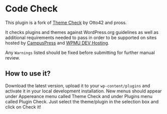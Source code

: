 # Code Check

This plugin is a fork of [Theme Check](https://wordpress.org/plugins/theme-check/) by Otto42 and pross.

It checks plugins and themes against WordPress.org guidelines as well as additional requirements needed to pass in order to be supported on sites hosted by [CampusPress](https://campuspress.com) and [WPMU DEV Hosting](https://premium.wpmudev.org/multisite-hosting/). 

Any `Warnings` listed should be fixed before submitting for further manual review. 

## How to use it?

Download the latest version, upload it to your `wp-content/plugins` and activate it in your local development installation.
New menus should appear under Appereance menu called Theme Check and under Plugins menu called Plugin Check.
Just select the theme/plugin in the selection box and click on Check it! 
